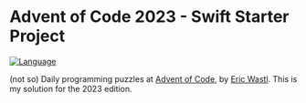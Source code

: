 # Advent of Code 2023 - Swift Starter Project

[![Language](https://img.shields.io/badge/language-Swift-red.svg)](https://swift.org)

(not so) Daily programming puzzles at [Advent of Code](https://adventofcode.com/), by
[Eric Wastl](http://was.tl/). This is my solution for the 2023 edition.

